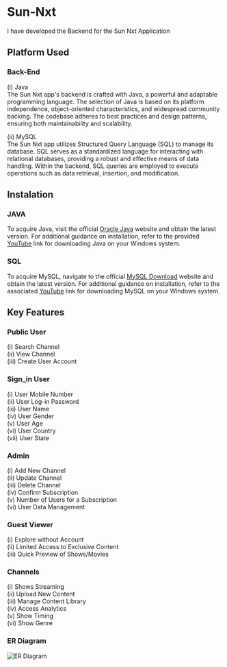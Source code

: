 # Sun-Nxt
I have developed the Backend for the Sun Nxt Application

## Platform Used
### Back-End
  (i) Java <br>
  The Sun Nxt app's backend is crafted with Java, a powerful and adaptable programming language. The selection of Java is based on its platform independence, object-oriented characteristics, and widespread community backing. The codebase adheres to best practices and design patterns, ensuring both maintainability and scalability.
  
  (ii) MySQL <br>
  The Sun Nxt app utilizes Structured Query Language (SQL) to manage its database. SQL serves as a standardized language for interacting with relational databases, providing a robust and effective means of data handling. Within the backend, SQL queries are employed to execute operations such as data retrieval, insertion, and modification.
  
## Instalation
### JAVA
To acquire Java, visit the official [Oracle Java](https://www.java.com/download/ie_manual.jsp) website and obtain the latest version. For additional guidance on installation, refer to the provided [YouTube](https://youtu.be/-hxCPXjYWJU?si=ut-uQGmtY7dlR_oN) link for downloading Java on your Windows system.

### SQL
To acquire MySQL, navigate to the official [MySQL Download](https://www.mysql.com/downloads/) website and obtain the latest version. For additional guidance on installation, refer to the associated [YouTube](https://youtu.be/9cI9UgK3qZA?si=ezUWHZ756G8TSwqa) link for downloading MySQL on your Windows system.


## Key Features
### Public User
(i) Search Channel <br>
(ii) View Channel <br>
(iii) Create User Account <br>

### Sign_in User
(i) User Mobile Number <br>
(ii) User Log-in Password <br>
(iii) User Name <br>
(iv) User Gender <br>
(v) User Age <br>
(vi) User Country <br>
(vii) User State <br>

### Admin
(i) Add New Channel <br>
(ii) Update Channel <br>
(iii) Delete Channel <br>
(iv) Confirm Subscription <br>
(v) Number of Users for a Subscription <br>
(vi) User Data Management <br>

### Guest Viewer
(i) Explore without Account <br>
(ii) Limited Access to Exclusive Content <br>
(iii) Quick Preview of Shows/Movies <br>

### Channels
(i) Shows Streaming <br>
(ii) Upload New Content <br>
(iii) Manage Content Library <br>
(iv) Access Analytics <br>
(v) Show Timing <br>
(vi) Show Genre <br>

### ER Diagram
![ER Diagram](https://github.com/Iniyan2003/Sun-Next/assets/106759610/7b205bac-7169-4e28-80aa-32e9ddd63ea5)
